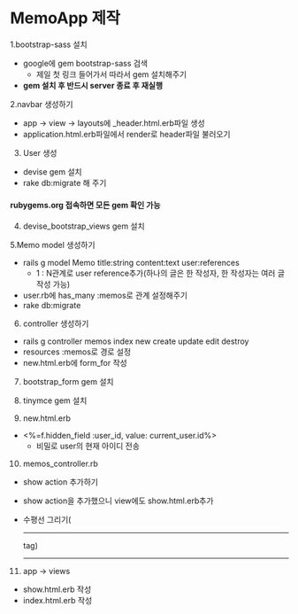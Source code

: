 # MemoApp 제작

1.bootstrap-sass 설치
 * google에 gem bootstrap-sass 검색
    * 제일 첫 링크 들어가서 따라서 gem 설치해주기
 * **gem 설치 후 반드시 server 종료 후 재실행**

2.navbar 생성하기
 * app -> view -> layouts에 _header.html.erb파일 생성
 * application.html.erb파일에서 render로 header파일 불러오기

3. User 생성
 * devise gem 설치
 * rake db:migrate 해 주기

#### rubygems.org 접속하면 모든 gem 확인 가능

4. devise_bootstrap_views gem 설치

5.Memo model 생성하기
 * rails g model Memo title:string content:text user:references
    * 1 : N관계로 user reference추가(하나의 글은 한 작성자, 
    한 작성자는 여러 글 작성 가능)
 * user.rb에 has_many :memos로 관계 설정해주기
 * rake db:migrate

6. controller 생성하기
 * rails g controller memos index new create update edit destroy
 * resources :memos로 경로 설정
 * new.html.erb에 form_for 작성

7. bootstrap_form gem 설치

8. tinymce gem 설치

9. new.html.erb
 * <%=f.hidden_field :user_id, value: current_user.id%> 
    * 비밀로 user의 현재 아이디 전송
    
10. memos_controller.rb
 * show action 추가하기
 * show action을 추가했으니 view에도 show.html.erb추가
 
* 수평선 그리기(<hr> tag)
  <hr>

11. app -> views
* show.html.erb 작성
* index.html.erb 작성




